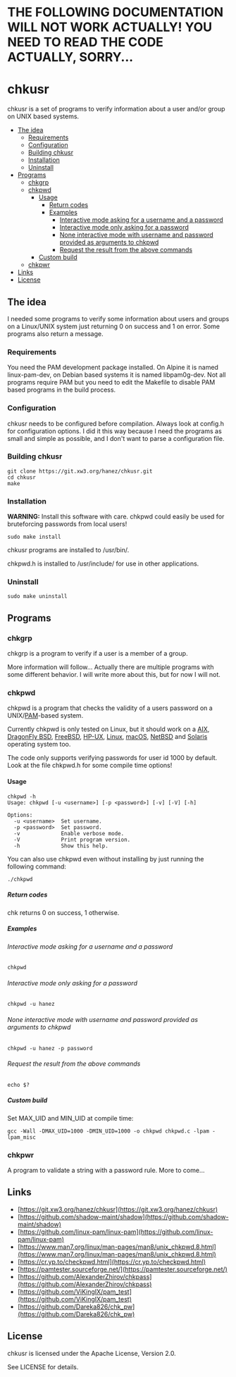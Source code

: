# THE FOLLOWING DOCUMENTATION WILL NOT WORK ACTUALLY! YOU NEED TO READ THE CODE ACTUALLY, SORRY...

# chkusr

chkusr is a set of programs to verify information about a user and/or group on UNIX based systems.

 * [The idea](#the-idea)
    * [Requirements](#requirements)
    * [Configuration](#configuration)
    * [Building chkusr](#building-chkusr)
    * [Installation](#installation)
    * [Uninstall](#uninstall)
  * [Programs](#programs)
    * [chkgrp](#chkgrp)
    * [chkpwd](#chkpwd)
       * [Usage](#usage)
          * [Return codes](#return-codes)
          * [Examples](#examples)
             * [Interactive mode asking for a username and a password](#interactive-mode-asking-for-a-username-and-a-password)
             * [Interactive mode only asking for a password](#interactive-mode-only-asking-for-a-password)
             * [None interactive mode with username and password provided as arguments to chkpwd](#none-interactive-mode-with-username-and-password-provided-as-arguments-to-chkpwd)
              * [Request the result from the above commands](#request-the-result-from-the-above-commands)
       * [Custom build](#custom-build)
    * [chkpwr](#chkpwr)
 * [Links](#links)
 * [License](#license)

## The idea

I needed some programs to verify some information about users and groups on a Linux/UNIX system just returning 0 on success and 1 on error. Some programs also return a message.

### Requirements

You need the PAM development package installed. On Alpine it is named linux-pam-dev, on Debian based systems it is named libpam0g-dev. Not all programs require PAM but you need to edit the Makefile to disable PAM based programs in the build process.

### Configuration

chkusr needs to be configured before compilation. Always look at config.h for configuration options. I did it this way because I need the programs as small and simple as possible, and I don't want to parse a configuration file.

### Building chkusr

```
git clone https://git.xw3.org/hanez/chkusr.git
cd chkusr
make
```

### Installation

**WARNING:** Install this software with care. chkpwd could easily be used for bruteforcing passwords from local users!

```
sudo make install
```

chkusr programs are installed to /usr/bin/.

chkpwd.h is installed to /usr/include/ for use in other applications.

### Uninstall

```
sudo make uninstall
```

## Programs

### chkgrp

chkgrp is a program to verify if a user is a member of a group.

More information will follow... Actually there are multiple programs with some different behavior. I will write more about this, but for now I will not.

### chkpwd

chkpwd is a program that checks the validity of a users password on a UNIX/[PAM](https://en.wikipedia.org/wiki/Pluggable_Authentication_Module)-based system.

Currently chkpwd is only tested on Linux, but it should work on a [AIX](https://en.wikipedia.org/wiki/IBM_AIX), [DragonFly BSD](https://www.dragonflybsd.org/), [FreeBSD](https://www.freebsd.org/), [HP-UX](https://en.wikipedia.org/wiki/HP-UX), [Linux](https://kernel.org/), [macOS](https://en.wikipedia.org/wiki/MacOS), [NetBSD](https://netbsd.org/) and [Solaris](https://en.wikipedia.org/wiki/Oracle_Solaris) operating system too.

The code only supports verifying passwords for user id 1000 by default. Look at the file chkpwd.h for some compile time options!

#### Usage

```
chkpwd -h
Usage: chkpwd [-u <username>] [-p <password>] [-v] [-V] [-h]

Options:
  -u <username>  Set username.
  -p <password>  Set password.
  -v             Enable verbose mode.
  -V             Print program version.
  -h             Show this help.
```

You can also use chkpwd even without installing by just running the following command:

```
./chkpwd
```

##### Return codes

chk returns 0 on success, 1 otherwise.

##### Examples

###### Interactive mode asking for a username and a password

```
chkpwd
```

###### Interactive mode only asking for a password

```
chkpwd -u hanez
```

###### None interactive mode with username and password provided as arguments to chkpwd

```
chkpwd -u hanez -p password
```

###### Request the result from the above commands

```
echo $?
```

##### Custom build

Set MAX_UID and MIN_UID at compile time:

```
gcc -Wall -DMAX_UID=1000 -DMIN_UID=1000 -o chkpwd chkpwd.c -lpam -lpam_misc
```

### chkpwr

A program to validate a string with a password rule. More to come...

## Links

 - [https://git.xw3.org/hanez/chkusr](https://git.xw3.org/hanez/chkusr)
 - [https://github.com/shadow-maint/shadow](https://github.com/shadow-maint/shadow)
 - [https://github.com/linux-pam/linux-pam](https://github.com/linux-pam/linux-pam)
 - [https://www.man7.org/linux/man-pages/man8/unix_chkpwd.8.html](https://www.man7.org/linux/man-pages/man8/unix_chkpwd.8.html)
 - [https://cr.yp.to/checkpwd.html](https://cr.yp.to/checkpwd.html)
 - [https://pamtester.sourceforge.net/](https://pamtester.sourceforge.net/)
 - [https://github.com/AlexanderZhirov/chkpass](https://github.com/AlexanderZhirov/chkpass)
 - [https://github.com/ViKingIX/pam_test](https://github.com/ViKingIX/pam_test)
 - [https://github.com/Dareka826/chk_pw](https://github.com/Dareka826/chk_pw)

## License

chkusr is licensed under the Apache License, Version 2.0.

See LICENSE for details.

